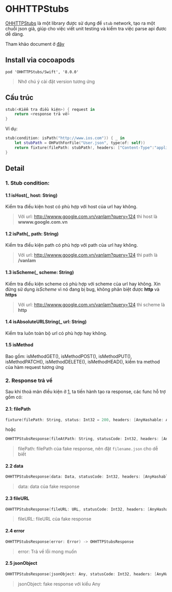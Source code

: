 # OHHTTPStubs

[OHHTTPStubs](https://github.com/AliSoftware/OHHTTPStubs) là một library được sử dụng để `stub` network, tạo ra một chuỗi json giả, giúp cho việc viết unit testing và kiểm tra việc parse api đươc dễ dàng.

Tham khảo document ở [đây](http://cocoadocs.org/docsets/OHHTTPStubs/6.0.0/)

## Install via cocoapods

```
pod 'OHHTTPStubs/Swift', '8.0.0'
```
> Nhớ chú ý cài đặt version tương ứng

## Cấu trúc

```swift
stub(<Kiểm tra điều kiện>) { request in
    return <response trả về>
}
```
Ví dụ:

```swift
stub(condition: isPath("http://www.ios.com")) { _ in
    let stubPath = OHPathForFile("User.json", type(of: self))
    return fixture(filePath: stubPath!, headers: ["Content-Type":"application/json"])
}

```

## Detail

### 1. Stub condition:

#### 1.1 isHost(_ host: String)

Kiểm tra điều kiện host có phù hợp với host của url hay không.
> Với url: http://wwww.google.com.vn/vanlam?query=124 thì host là **wwww.google.com.vn**

#### 1.2 isPath(_ path: String)

Kiểm tra điều kiện path có phù hợp với path của url hay không.

> Với url: http://wwww.google.com.vn/vanlam?query=124 thì path là **/vanlam**

#### 1.3 isScheme(_ scheme: String) 

Kiểm tra điều kiện scheme có phù hợp với scheme của url hay không. Xin đừng sử dụng *isScheme* vì nó đang bị bug, không phân biệt được **http** và **https**

> Với url: http://wwww.google.com.vn/vanlam?query=124 thì scheme là **http**

#### 1.4 isAbsoluteURLString(_ url: String)

Kiểm tra luôn toàn bộ url có phù hợp hay không.

#### 1.5 isMethod

Bao gồm: isMethodGET(), isMethodPOST(), isMethodPUT(), isMethodPATCH(), isMethodDELETE(), isMethodHEAD(), kiểm tra method của hàm request tương ứng

### 2. Response trả về

Sau khi thoả mãn điều kiện ở [1](#Stub-condition), ta tiến hành tạo ra response, các func hỗ trợ gồm có:

#### 2.1: filePath

```swift
fixture(filePath: String, status: Int32 = 200, headers: [AnyHashable: Any]?) -> OHHTTPStubsResponse
```
hoặc 

```swift
OHHTTPStubsResponse(fileAtPath: String, statusCode: Int32, headers: [AnyHashable: Any]?) -> OHHTTPStubsResponse
```
> filePath: filePath của fake response, nên đặt `filename.json` cho dễ biết

#### 2.2  data

```swift
OHHTTPStubsResponse(data: Data, statusCode: Int32, headers: [AnyHashable : Any]?) -> OHHTTPStubsResponse
```
> data: data của fake response

#### 2.3 fileURL

```swift
OHHTTPStubsResponse(fileURL: URL, statusCode: Int32, headers: [AnyHashable : Any]?) -> OHHTTPStubsResponse
```
> fileURL: fileURL của fake response

#### 2.4 error

```swift
OHHTTPStubsResponse(error: Error) -> OHHTTPStubsResponse
```
> error: Trả về lỗi mong muốn

#### 2.5 jsonObject

```swift
OHHTTPStubsResponse(jsonObject: Any, statusCode: Int32, headers: [AnyHashable : Any]?) -> OHHTTPStubsResponse
```
> jsonObject: fake response với kiểu Any